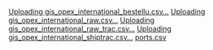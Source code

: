 [Uploading gis_opex_international_bestellu.csv…]()
[Uploading gis_opex_international_raw.csv…]()
[Uploading gis_opex_international_raw_trac.csv…]()
[Uploading gis_opex_international_shiptrac.csv…]()
[ports.csv](https://github.com/tomkaX/tomkax.github.io/files/9591545/ports.csv)
